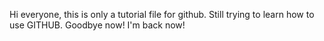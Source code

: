 Hi everyone, this is only a tutorial file for github.
Still trying to learn how to use GITHUB.
Goodbye now!
I'm back now!
